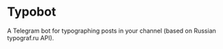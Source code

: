 # Typobot
A Telegram bot for typographing posts in your channel (based on Russian typograf.ru API).

